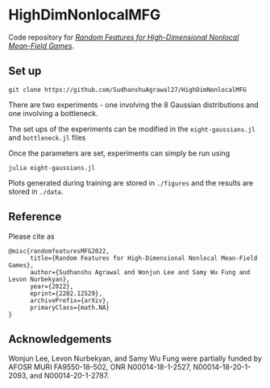 # HighDimNonlocalMFG

Code repository for [*Random Features for High-Dimensional Nonlocal Mean-Field Games*](https://arxiv.org/abs/2202.12529).

## Set up 
``` 
git clone https://github.com/SudhanshuAgrawal27/HighDimNonlocalMFG
```

There are two experiments - one involving the 8 Gaussian distributions and one involving a bottleneck. 

The set ups of the experiments can be modified in the `eight-gaussians.jl` and `bottleneck.jl` files 

Once the parameters are set, experiments can simply be run using 
```
julia eight-gaussians.jl
```
Plots generated during training are stored in `./figures` and the results are stored in `./data`. 
## Reference

Please cite as  
```
@misc{randomfeaturesMFG2022,
      title={Random Features for High-Dimensional Nonlocal Mean-Field Games}, 
      author={Sudhanshu Agrawal and Wonjun Lee and Samy Wu Fung and Levon Nurbekyan},
      year={2022},
      eprint={2202.12529},
      archivePrefix={arXiv},
      primaryClass={math.NA}
}

```
## Acknowledgements 
Wonjun Lee, Levon Nurbekyan, and Samy Wu Fung were partially funded by AFOSR MURI FA9550-18-502, ONR N00014-18-1-2527, N00014-18-20-1-2093, and N00014-20-1-2787.


